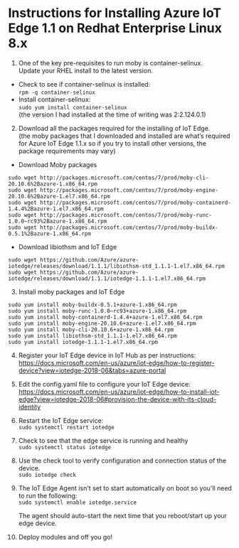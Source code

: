 # Instructions for Installing Azure IoT Edge 1.1 on Redhat Enterprise Linux 8.x

1)	One of the key pre-requisites to run moby is container-selinux. <BR>
   Update your RHEL install to the latest version. 
   * Check to see if container-selinux is installed:<BR>
	```rpm -q container-selinux```
   *	Install container-selinux:<BR>
```sudo yum install container-selinux```<BR>
(the version I had installed at the time of writing was 2:2.124.0.1)
2)	Download all the packages required for the installing of IoT Edge. <BR>
(the moby packages that I downloaded and installed are what’s required for Azure IoT Edge 1.1.x so if you try to install other versions, the package requirements may vary)
  
  * Download Moby packages
```
sudo wget http://packages.microsoft.com/centos/7/prod/moby-cli-20.10.6%2Bazure-1.x86_64.rpm
sudo wget http://packages.microsoft.com/centos/7/prod/moby-engine-20.10.6%2Bazure-1.el7.x86_64.rpm 
sudo wget http://packages.microsoft.com/centos/7/prod/moby-containerd-1.4.4%2Bazure-1.el7.x86_64.rpm
sudo wget http://packages.microsoft.com/centos/7/prod/moby-runc-1.0.0~rc93%2Bazure-1.x86_64.rpm
sudo wget http://packages.microsoft.com/centos/7/prod/moby-buildx-0.5.1%2Bazure-1.x86_64.rpm 
```

  *	Download libiothsm and IoT Edge 
```
sudo wget https://github.com/Azure/azure-iotedge/releases/download/1.1.1/libiothsm-std_1.1.1-1.el7.x86_64.rpm
sudo wget https://github.com/Azure/azure-iotedge/releases/download/1.1.1/iotedge-1.1.1-1.el7.x86_64.rpm
```

3)	Install moby packages and IoT Edge

```
sudo yum install moby-buildx-0.5.1+azure-1.x86_64.rpm 
sudo yum install moby-runc-1.0.0~rc93+azure-1.x86_64.rpm
sudo yum install moby-containerd-1.4.4+azure-1.el7.x86_64.rpm 
sudo yum install moby-engine-20.10.6+azure-1.el7.x86_64.rpm
sudo yum install moby-cli-20.10.6+azure-1.x86_64.rpm
sudo yum install libiothsm-std_1.1.1-1.el7.x86_64.rpm 
sudo yum install iotedge-1.1.1-1.el7.x86_64.rpm
```
 
4)	Register your IoT Edge device in IoT Hub as per instructions: <BR>
https://docs.microsoft.com/en-us/azure/iot-edge/how-to-register-device?view=iotedge-2018-06&tabs=azure-portal

5)	Edit the config.yaml file to configure your IoT Edge device: <BR>
https://docs.microsoft.com/en-us/azure/iot-edge/how-to-install-iot-edge?view=iotedge-2018-06#provision-the-device-with-its-cloud-identity

6)	Restart the IoT Edge service: <BR>
```sudo systemctl restart iotedge```

7)	Check to see that the edge service is running and healthy<BR>
```sudo systemctl status iotedge```

8)	Use the check tool to verify configuration and connection status of the device.<BR>
```sudo iotedge check```
	
9) 	The IoT Edge Agent isn't set to start automatically on boot so you'll need to run the following: <BR>
```sudo systemctl enable iotedge.service```
	
	The agent should auto-start the next time that you reboot/start up your edge device. 
	
10)	Deploy modules and off you go! 
